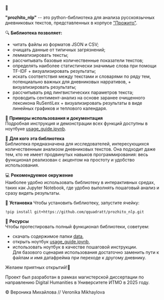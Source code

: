 👋

**"prozhito_nlp"** -- это python-библиотека для анализа русскоязычных дневниковых текстов, представленных в корпусе ["Прожито"](https://prozhito.org/).

🔍 **Библиотека позволяет:**
- читать файлы из форматов JSON и CSV;
- очищать данные от типичных загрязнений;
- лемматизировать тексты;
- рассчитывать базовые количественные показатели текстов;
- определять наиболее статистически значимые слова при помощи TF-IDF + визуализировать результаты;
- искать соответствия между текстами и словарями по ряду тем, потенциально важных для дневниковых нарративов, + визуализировать результаты;
- рассчитывать ряд лингвистических параметров текста;
- проводить сентимент-анализ на основе заранее очищенного лексикона RuSentiLex + визуализировать результаты в виде линейных графиков и теплового календаря.

📘 **Примеры использования и документация**  
Подробная инструкция и демонстрации всех функций доступны в ноутбуке [usage_guide.ipynb](https://github.com/qquadratt/prozhito_nlp/blob/main/prozhito_nlp/data/usage_guide.ipynb).

🧭 **Для кого эта библиотека**  
Библиотека предназначена для исследователей, интересующихся количественным анализом дневниковых текстов. Она подходит даже тем, кто не имеет продвинутых навыков программирования: весь функционал реализован с акцентом на простоту и удобство использования.


💻 **Рекомендуемое окружение**  
Наиболее удобно использовать библиотеку в интерактивных средах, таких как Jupyter Notebook, где удобно выполнять пошаговый анализ и сразу видеть результаты.


🔧 **Установка**
Чтобы установить библиотеку, запустите ячейку:

```
!pip install git+https://github.com/qquadratt/prozhito_nlp.git
```
  
📂 **Ресурсы**  
Чтобы протестировать полный функционал библиотеки, советуем:  
- скачать содержимое папки [data](https://github.com/qquadratt/prozhito_nlp/tree/main/prozhito_nlp/data),
- открыть ноутбук [usage_guide.ipynb](https://github.com/qquadratt/prozhito_nlp/blob/main/prozhito_nlp/data/usage_guide.ipynb),
- использовать ноутбук в качестве пошаговой инструкции.  
Для базового сценария использования достаточно заменить пути к файлам и имя датафрейма при переходе к другому дневнику.



      
Желаем приятных открытий!👾




Проект был разработан в рамках магистерской диссертации по направлению Digital Humanities в Университете ИТМО в 2025 году.

© Вероника Михайлова // Veronika Mikhaylova
